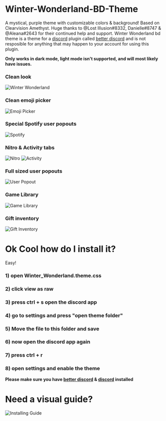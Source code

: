 # Winter-Wonderland-BD-Theme
A mystical, purple theme with customizable colors &amp; background! Based on Clearvision Amethyst.
Huge thanks to @Lost Illusion#8332, Danielle#8747 &amp; @Aleana#2643 for their continued help and support.
Winter Wonderland bd theme is a theme for a [discord](https://discordapp.com/) plugin called [better discord](https://github.com/rauenzi/BetterDiscordApp/releases) and is not resposible for anything that may happen to your account for using this plugin. 

**Only works in dark mode, light mode isn't supported, and will most likely have issues.**
### Clean look
![Winter Wonderland](https://github.com/AutumnClove/Winter-Wonderland-BD-Theme/blob/master/Sample%20Pics/Winter%20Wonderland.png?raw=true)
### Clean emoji picker
![Emoji Picker](https://github.com/AutumnClove/Winter-Wonderland-BD-Theme/blob/master/Sample%20Pics/Emoji%20Picker.png?raw=true)
### Special Spotify user popouts
![Spotify](https://github.com/AutumnClove/Winter-Wonderland-BD-Theme/blob/master/Sample%20Pics/Spotify.png?raw=true)
### Nitro & Activity tabs
![Nitro](https://github.com/AutumnClove/Winter-Wonderland-BD-Theme/blob/master/Sample%20Pics/Nitro.png?raw=true)
![Activity](https://github.com/AutumnClove/Winter-Wonderland-BD-Theme/blob/master/Sample%20Pics/Activity.png?raw=true)
### Full sized user popouts
![User Popout](https://github.com/AutumnClove/Winter-Wonderland-BD-Theme/blob/master/Sample%20Pics/User%20Popout.png?raw=true)
### Game Library
![Game Library](https://github.com/AutumnClove/Winter-Wonderland-BD-Theme/blob/master/Sample%20Pics/Game%20Library.png?raw=true)
### Gift inventory
![Gift Inventory](https://github.com/AutumnClove/Winter-Wonderland-BD-Theme/blob/master/Sample%20Pics/Gift.png?raw=true)

# Ok Cool how do I install it? 
Easy! 
### 1) open Winter_Wonderland.theme.css 
### 2) click view as raw
### 3) press ctrl + s open the discord app
### 4) go to settings and press "open theme folder"
### 5) Move the file to this folder and save
### 6) now open the discord app again
### 7) press ctrl + r
### 8) open settings and enable the theme

**Please make sure you have [better discord](https://github.com/rauenzi/BetterDiscordApp/releases) &amp; [discord](https://discordapp.com/) installed**

# Need a visual guide?
![Installing Guide](https://cdn.discordapp.com/attachments/84617750827261952/312679447579066368/unknown.png?raw=true)
